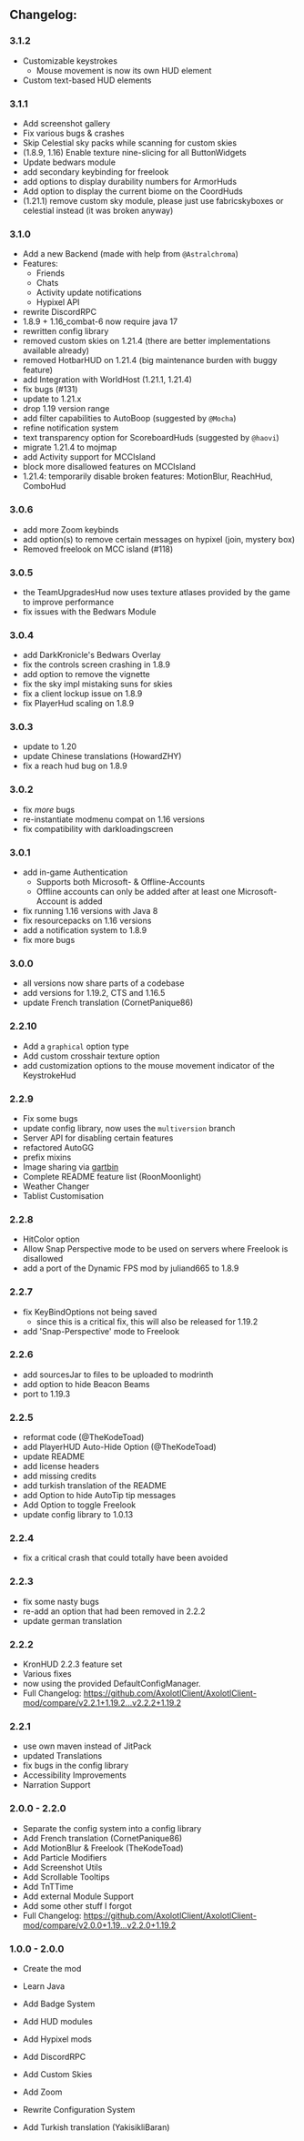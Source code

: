 ## Changelog:

### 3.1.2

- Customizable keystrokes
  - Mouse movement is now its own HUD element
- Custom text-based HUD elements

### 3.1.1

- Add screenshot gallery
- Fix various bugs & crashes
- Skip Celestial sky packs while scanning for custom skies
- (1.8.9, 1.16) Enable texture nine-slicing for all ButtonWidgets
- Update bedwars module
- add secondary keybinding for freelook
- add options to display durability numbers for ArmorHuds
- Add option to display the current biome on the CoordHuds
- (1.21.1) remove custom sky module, please just use fabricskyboxes or celestial instead (it was broken anyway)

### 3.1.0

- Add a new Backend (made with help from `@Astralchroma`)
- Features:
	- Friends
	- Chats
	- Activity update notifications
	- Hypixel API
- rewrite DiscordRPC
- 1.8.9 + 1.16_combat-6 now require java 17
- rewritten config library
- removed custom skies on 1.21.4 (there are better implementations available already)
- removed HotbarHUD on 1.21.4 (big maintenance burden with buggy feature)
- add Integration with WorldHost (1.21.1, 1.21.4)
- fix bugs (#131)
- update to 1.21.x
- drop 1.19 version range
- add filter capabilities to AutoBoop (suggested by `@Mocha`)
- refine notification system
- text transparency option for ScoreboardHuds (suggested by `@haovi`)
- migrate 1.21.4 to mojmap
- add Activity support for MCCIsland
- block more disallowed features on MCCIsland
- 1.21.4: temporarily disable broken features: MotionBlur, ReachHud, ComboHud

### 3.0.6

- add more Zoom keybinds
- add option(s) to remove certain messages on hypixel (join, mystery box)
- Removed freelook on MCC island (#118)

### 3.0.5

- the TeamUpgradesHud now uses texture atlases provided by the game to improve performance
- fix issues with the Bedwars Module

### 3.0.4

- add DarkKronicle's Bedwars Overlay
- fix the controls screen crashing in 1.8.9
- add option to remove the vignette
- fix the sky impl mistaking suns for skies
- fix a client lockup issue on 1.8.9
- fix PlayerHud scaling on 1.8.9

### 3.0.3

- update to 1.20
- update Chinese translations (HowardZHY)
- fix a reach hud bug on 1.8.9

### 3.0.2

- fix *more* bugs
- re-instantiate modmenu compat on 1.16 versions
- fix compatibility with darkloadingscreen

### 3.0.1

- add in-game Authentication
	- Supports both Microsoft- & Offline-Accounts
	- Offline accounts can only be added after at least one Microsoft-Account is added
- fix running 1.16 versions with Java 8
- fix resourcepacks on 1.16 versions
- add a notification system to 1.8.9
- fix more bugs

### 3.0.0

- all versions now share parts of a codebase
- add versions for 1.19.2, CTS and 1.16.5
- update French translation (CornetPanique86)

### 2.2.10

- Add a `graphical` option type
- Add custom crosshair texture option
- add customization options to the mouse movement indicator of the KeystrokeHud

### 2.2.9

- Fix some bugs
- update config library, now uses the `multiversion` branch
- Server API for disabling certain features
- refactored AutoGG
- prefix mixins
- Image sharing via [gartbin](https://bin.gart.sh)
- Complete README feature list (RoonMoonlight)
- Weather Changer
- Tablist Customisation

### 2.2.8

- HitColor option
- Allow Snap Perspective mode to be used on servers where Freelook is disallowed
- add a port of the Dynamic FPS mod by juliand665 to 1.8.9

### 2.2.7

- fix KeyBindOptions not being saved
	- since this is a critical fix, this will also be released for 1.19.2
- add 'Snap-Perspective' mode to Freelook

### 2.2.6

- add sourcesJar to files to be uploaded to modrinth
- add option to hide Beacon Beams
- port to 1.19.3

### 2.2.5

- reformat code (@TheKodeToad)
- add PlayerHUD Auto-Hide Option (@TheKodeToad)
- update README
- add license headers
- add missing credits
- add turkish translation of the README
- add Option to hide AutoTip tip messages
- Add Option to toggle Freelook
- update config library to 1.0.13

### 2.2.4

- fix a critical crash that could totally have been avoided

### 2.2.3

- fix some nasty bugs
- re-add an option that had been removed in 2.2.2
- update german translation

### 2.2.2

- KronHUD 2.2.3 feature set
- Various fixes
- now using the provided DefaultConfigManager.
- Full Changelog: https://github.com/AxolotlClient/AxolotlClient-mod/compare/v2.2.1+1.19.2...v2.2.2+1.19.2


### 2.2.1

- use own maven instead of JitPack
- updated Translations
- fix bugs in the config library
- Accessibility Improvements
- Narration Support

### 2.0.0 - 2.2.0

- Separate the config system into a config library
- Add French translation (CornetPanique86)
- Add MotionBlur & Freelook (TheKodeToad)
- Add Particle Modifiers
- Add Screenshot Utils
- Add Scrollable Tooltips
- Add TnTTime
- Add external Module Support
- Add some other stuff I forgot
- Full Changelog: https://github.com/AxolotlClient/AxolotlClient-mod/compare/v2.0.0+1.19...v2.2.0+1.19.2


### 1.0.0 - 2.0.0

- Create the mod
- Learn Java
- Add Badge System
- Add HUD modules
- Add Hypixel mods
- Add DiscordRPC
- Add Custom Skies
- Add Zoom
- Rewrite Configuration System

- Add Turkish translation (YakisikliBaran)
